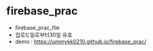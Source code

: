 # firebase_prac

* firebase_prac_file
* 업로드일로부터30일 유효
* demo : https://ummykk0210.github.io/firebase_prac/
